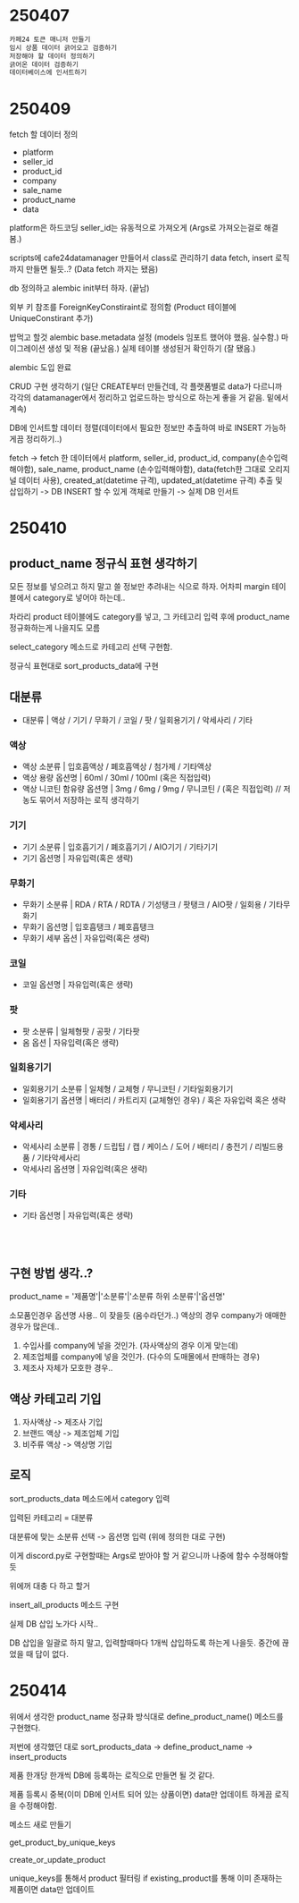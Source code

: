 # 250407

```md
카페24 토큰 매니저 만들기
임시 상품 데이터 긁어오고 검증하기
저장해야 할 데이터 정의하기
긁어온 데이터 검증하기
데이터베이스에 인서트하기
```

# 250409
fetch 할 데이터 정의

- platform
- seller_id
- product_id
- company 
- sale_name
- product_name
- data

platform은 하드코딩
seller_id는 유동적으로 가져오게 (Args로 가져오는걸로 해결봄.)

scripts에 cafe24datamanager 만들어서 class로 관리하기
data fetch, insert 로직까지 만들면 될듯..? (Data fetch 까지는 됐음)

db 정의하고 alembic init부터 하자. (끝남)

외부 키 참조를 ForeignKeyConstiraint로 정의함 (Product 테이블에 UniqueConstirant 추가)

밥먹고 할것
alembic base.metadata 설정 (models 임포트 했어야 했음. 실수함.)
마이그레이션 생성 및 적용 (끝났음.)
실제 테이블 생성된거 확인하기 (잘 됐음.)

alembic 도입 완료

CRUD 구현 생각하기 (일단 CREATE부터 만들건데, 각 플랫폼별로 data가 다르니까 각각의 datamanager에서 정리하고 업로드하는 방식으로 하는게 좋을 거 같음. 밑에서 계속)

DB에 인서트할 데이터 정렬(데이터에서 필요한 정보만 추출하여 바로 INSERT 가능하게끔 정리하기..)

fetch -> fetch 한 데이터에서 platform, seller_id, product_id, company(손수입력해야함), sale_name, product_name (손수입력해야함), data(fetch한 그대로 오리지널 데이터 사용), created_at(datetime 규격), updated_at(datetime 규격) 추출 및 삽입하기 -> DB INSERT 할 수 있게 객체로 만들기 -> 실제 DB 인서트

# 250410

## product_name 정규식 표현 생각하기

모든 정보를 넣으려고 하지 말고 쓸 정보만 추려내는 식으로 하자. 
어차피 margin 테이블에서 category로 넣어야 하는데.. 

차라리 product 테이블에도 category를 넣고, 그 카테고리 입력 후에 product_name 정규화하는게 나을지도 모름

select_category 메소드로 카테고리 선택 구현함. 

정규식 표현대로 sort_products_data에 구현


## 대분류 
- 대분류 | 액상 / 기기 / 무화기 / 코일 / 팟 / 일회용기기 / 악세사리 / 기타

### 액상
- 액상 소분류 | 입호흡액상 / 폐호흡액상 / 첨가제 / 기타액상
- 액상 용량 옵션명 | 60ml / 30ml / 100ml (혹은 직접입력)
- 액상 니코틴 함유량 옵션명 | 3mg / 6mg / 9mg / 무니코틴 / (혹은 직접입력) // 저농도 묶어서 저장하는 로직 생각하기 

### 기기
- 기기 소분류 | 입호흡기기 / 폐호흡기기 / AIO기기 / 기타기기
- 기기 옵션명 | 자유입력(혹은 생략)

### 무화기
- 무화기 소분류 | RDA / RTA / RDTA / 기성탱크 / 팟탱크 / AIO팟 / 일회용 / 기타무화기
- 무화기 옵션명 | 입호흡탱크 / 폐호흡탱크
- 무화기 세부 옵션 | 자유입력(혹은 생략)

### 코일
- 코일 옵션명 | 자유입력(혹은 생략)

### 팟
- 팟 소분류 | 일체형팟 / 공팟 / 기타팟
- 옴 옵션 | 자유입력(혹은 생략)

### 일회용기기
- 일회용기기 소분류 | 일체형 / 교체형 / 무니코틴 / 기타일회용기기
- 일회용기기 옵션명 | 배터리 / 카트리지 (교체형인 경우) / 혹은 자유입력 혹은 생략 

### 악세사리
- 악세사리 소분류 | 경통 / 드립팁 / 캡 / 케이스 / 도어 / 배터리 / 충전기 / 리빌드용품 / 기타악세사리
- 악세사리 옵션명 | 자유입력(혹은 생략)

### 기타
- 기타 옵션명 | 자유입력(혹은 생략)

</br></br>

## 구현 방법 생각..?

product_name = '제품명'|'소분류'|'소분류 하위 소분류'|'옵션명' 


소모품인경우 옵션명 사용.. 이 잦을듯 (옴수라던가..)
액상의 경우 company가 애매한 경우가 많은데.. 

1. 수입사를 company에 넣을 것인가. (자사액상의 경우 이게 맞는데)
2. 제조업체를 company에 넣을 것인가. (다수의 도매몰에서 판매하는 경우)
3. 제조사 자체가 모호한 경우.. 

## 액상 카테고리 기입

1. 자사액상 -> 제조사 기입
2. 브랜드 액상 -> 제조업체 기입
3. 비주류 액상 -> 액상명 기입

## 로직

sort_products_data 메소드에서 category 입력

입력된 카테고리 = 대분류

대분류에 맞는 소분류 선택 -> 옵션명 입력 (위에 정의한 대로 구현)

이게 discord.py로 구현할때는 Args로 받아야 할 거 같으니까 나중에 함수 수정해야할듯


위에꺼 대충 다 하고 할거

insert_all_products 메소드 구현

실제 DB 삽입 노가다 시작.. 

DB 삽입을 일괄로 하지 말고, 입력할때마다 1개씩 삽입하도록 하는게 나을듯. 
중간에 끊었을 때 답이 없다.

# 250414

위에서 생각한 product_name 정규화 방식대로 define_product_name() 메소드를 구현했다. 

저번에 생각했던 대로 sort_products_data -> define_product_name -> insert_products 

제품 한개당 한개씩 DB에 등록하는 로직으로 만들면 될 것 같다.

제품 등록시 중복(이미 DB에 인서트 되어 있는 상품이면) data만 업데이트 하게끔 로직을 수정해야함. 

메소드 새로 만들기

get_product_by_unique_keys

create_or_update_product

unique_keys를 통해서 product 필터링
if existing_product를 통해 이미 존재하는 제품이면 data만 업데이트